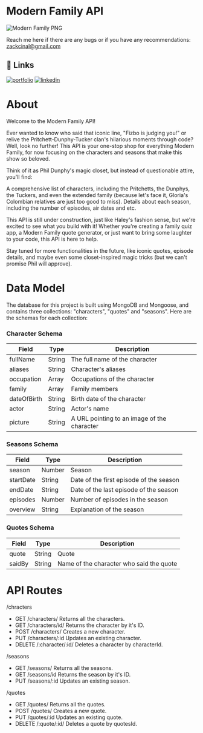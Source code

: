 # Modern Family API

![Modern Family PNG](https://upload.wikimedia.org/wikipedia/commons/thumb/7/77/Modern_Family_Title.svg/1200px-Modern_Family_Title.svg.png)

Reach me here if there are any bugs or if you have any recommendations:
zackcinal@gmail.com

## 🔗 Links
[![portfolio](https://img.shields.io/badge/my_portfolio-000?style=for-the-badge&logo=ko-fi&logoColor=white)](https://github.com/zackcinal)
[![linkedin](https://img.shields.io/badge/linkedin-0A66C2?style=for-the-badge&logo=linkedin&logoColor=white)](www.linkedin.com/in/zack-cinal)

# About

Welcome to the Modern Family API!

Ever wanted to know who said that iconic line, "Fizbo is judging you!" or relive the Pritchett-Dunphy-Tucker clan's hilarious moments through code? Well, look no further! This API is your one-stop shop for everything Modern Family, for now focusing on the characters and seasons that make this show so beloved.

Think of it as Phil Dunphy's magic closet, but instead of questionable attire, you'll find:

A comprehensive list of characters, including the Pritchetts, the Dunphys, the Tuckers, and even the extended family (because let's face it, Gloria's Colombian relatives are just too good to miss).
Details about each season, including the number of episodes, air dates and etc.

This API is still under construction, just like Haley's fashion sense, but we're excited to see what you build with it! Whether you're creating a family quiz app, a Modern Family quote generator, or just want to bring some laughter to your code, this API is here to help.

Stay tuned for more functionalities in the future, like iconic quotes, episode details, and maybe even some closet-inspired magic tricks (but we can't promise Phil will approve).

# Data Model
The database for this project is built using MongoDB and Mongoose, and contains three collections: "characters", "quotes" and "seasons". Here are the schemas for each collection:


### Character Schema
| Field          | Type    | Description                                   |
| -------------- | ------- | --------------------------------------------- |
| fullName       | String  | The full name of the character                |
| aliases        | String  | Character's aliases                           |
| occupation     | Array   | Occupations of the character                  |
| family         | Array   | Family members                                |
| dateOfBirth    | String  | Birth date of the character                   |
| actor          | String  | Actor's name                                  |
| picture        | String  | A URL pointing to an image of the character   |

### Seasons Schema
| Field          | Type    | Description                                   |
| -------------- | ------- | --------------------------------------------- |
| season         | Number  | Season                                        |
| startDate      | String  | Date of the first episode of the season       |
| endDate        | String  | Date of the last episode of the season        |
| episodes       | Number  | Number of episodes in the season              |
| overview       | String  | Explanation of the season                     |

### Quotes Schema
| Field          | Type    | Description                                   |
| -------------- | ------- | --------------------------------------------- |
| quote          | String  | Quote                                         |
| saidBy         | String  | Name of the character who said the quote      |

# API Routes

/chracters
<ul>
<li>GET /characters/ Returns all the characters.</li>
<li>GET /characters/id/ Returns the character by it's ID.</li>
<li>POST /characters/ Creates a new character.</li>
<li>PUT /characters/:id Updates an existing character.</li>
<li>DELETE /:character/:id/ Deletes a character by characterId.</li>
</ul>

/seasons
<ul>
<li>GET /seasons/ Returns all the seasons.</li>
<li>GET /seasons/id Returns the season by it's ID.</li>
<li>PUT /seasons/:id Updates an existing season.</li>
</ul>

/quotes
<ul>
<li>GET /quotes/ Returns all the quotes.</li>
<li>POST /quotes/ Creates a new quote.</li>
<li>PUT /quotes/:id Updates an existing quote.</li>
<li>DELETE /:quote/:id/ Deletes a quote by quotesId.</li>
</ul>